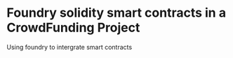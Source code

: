 # Foundry solidity smart contracts in a CrowdFunding Project
Using foundry to intergrate smart contracts
